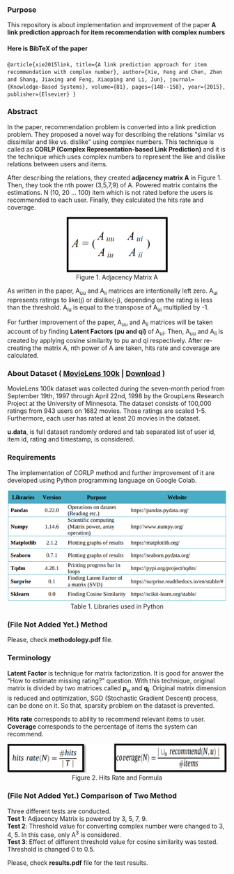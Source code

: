 ### Purpose
This repository is about implementation and improvement of the paper **A link prediction approach for item recommendation with complex numbers**

#### Here is BibTeX of the paper 
`
@article{xie2015link,
  title={A link prediction approach for item recommendation with complex number},
  author={Xie, Feng and Chen, Zhen and Shang, Jiaxing and Feng, Xiaoping and Li, Jun},
  journal={Knowledge-Based Systems},
  volume={81},
  pages={148--158},
  year={2015},
  publisher={Elsevier}
}
`
### Abstract
In the paper, recommendation problem is converted into a link prediction problem. They proposed a novel way for describing the relations "similar vs dissimilar and like vs. dislike" using complex numbers. This technique is called as **CORLP (Complex Representation-based Link Prediction)** and it is the technique which uses complex numbers to represent the like and dislike relations between users and items.

After describing the relations, they created **adjacency matrix A** in Figure 1. Then, they took the nth power (3,5,7,9) of A. Powered matrix contains the estimations. N (10, 20 ... 100) item which is not rated before the users is recommended to each user. Finally, they calculated the hits rate and coverage. 

<p align="center">
  <img src="./images/adjacency_matrix_A.png">
  <br>
  Figure 1. Adjacency Matrix A
</p>

As written in the paper, A<sub>uu</sub> and A<sub>ii</sub> matrices are intentionally left zero. A<sub>ui</sub> represents ratings to like(j) or dislike(-j), depending on the rating is less than the threshold. A<sub>iu</sub> is equal to the transpose of A<sub>ui</sub> multiplied by -1.

For further improvement of the paper, A<sub>uu</sub> and A<sub>ii</sub> matrices will be taken account of by finding **Latent Factors (pu and qi)** of A<sub>ui</sub>. Then, A<sub>uu</sub> and A<sub>ii</sub> is created by applying cosine similarity to pu and qi respectively. After re-creating the matrix A, nth power of A are taken, hits rate and coverage are calculated.

### About Dataset ( [MovieLens 100k](http://files.grouplens.org/datasets/movielens/ml-100k-README.txt) | [Download](http://files.grouplens.org/datasets/movielens/ml-100k.zip) )

 MovieLens 100k dataset was collected during the seven-month period from September 19th, 1997 through April 22nd, 1998 by the GroupLens Research Project at the University of Minnesota. The dataset consists of 100,000 ratings from 943 users on 1682 movies. Those ratings are scaled 1-5. Furthermore, each user has rated at least 20 movies in the dataset.<br>
 
**u.data**, is full dataset randomly ordered and tab separated list of user id, item id, rating and timestamp, is considered.  
### Requirements

The implementation of CORLP method and further improvement of it are developed using Python programming language on Google Colab. 

<p align="center">
  <img src="./images/table_of_libraries.png">
  <br>
  Table 1. Libraries used in Python
</p>

### (File Not Added Yet.) Method 
Please, check **methodology.pdf** file.

### Terminology

**Latent Factor** is technique for matrix factorization. It is good for answer the "How to estimate missing rating?" question. With this technique, original matrix is divided by two matrices called **p<sub>u<sub>** and **q<sub>i<sub>**. Original matrix dimension is reduced and optimization, SGD (Stochastic Gradient Descent) process, can be done on it. So that, sparsity problem on the dataset is prevented.
  
**Hits rate** corresponds to ability to recommend relevant items to user.<br>
**Coverage**  corresponds to the percentage of items the system can recommend.

<p align="center">
  <img src="./images/formulas_hitsrate_coverage.png">
  <br>
  Figure 2. Hits Rate and Formula
</p>


### (File Not Added Yet.) Comparison of Two Method 
Three different tests are conducted.<br>
**Test 1**: Adjacency Matrix is powered by 3, 5, 7, 9. <br>
**Test 2**: Threshold value for converting complex number were changed to 3, 4, 5. In this case, only A<sup>3</sup> is considered.<br>
**Test 3**: Effect of different threshold value for cosine similarity was tested. Threshold is changed 0 to 0.5.<br>

Please, check **results.pdf** file for the test results.
 

